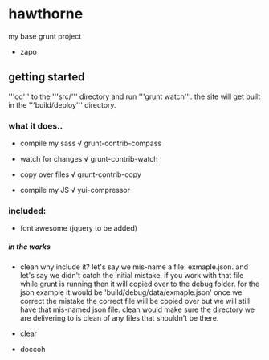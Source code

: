 # hawthorne
my base grunt project

- zapo


## getting started
'''cd''' to the '''src/''' directory and run '''grunt watch'''.
the site will get built in the '''build/deploy''' directory.




### what it does..
- compile my sass √
  grunt-contrib-compass

- watch for changes √
  grunt-contrib-watch

- copy over files √
  grunt-contrib-copy

- compile my JS √
  yui-compressor


### included:
- font awesome
(jquery to be added)




##### in the works
- clean
why include it? let's say we mis-name a file: exmaple.json.
and let's say we didn't catch the initial mistake.
if you work with that file while grunt is running then it will copied over to the debug folder. for the json example it would be 'build/debug/data/exmaple.json'
once we correct the mistake the correct file will be copied over but we will still have that mis-named json file. clean would make sure the directory we are delivering to is clean of any files that shouldn't be there.

- clear
- doccoh
